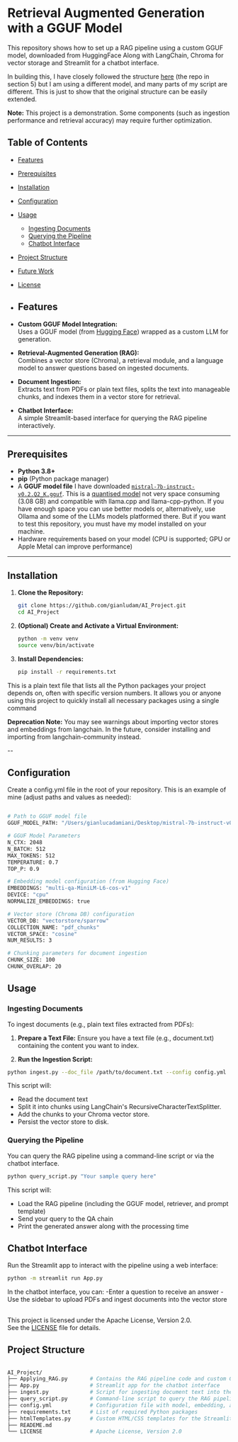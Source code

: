 # Retrieval Augmented Generation with a GGUF Model

This repository shows how to set up a RAG pipeline using a custom GGUF model, downloaded from HuggingFace
Along with LangChain, Chroma for vector storage and Streamlit for a chatbot interface. 

In building this, I have closely followed the structure [here](https://medium.com/@vipra_singh/building-llm-applications-open-source-chatbots-part-7-1ca9c3653175) (the repo in section 5) but I am using a different model, and many parts of my script are different. This is just to show that the original structure can be easily extended. 

 **Note:** This project is a demonstration. Some components (such as ingestion performance and retrieval accuracy) may require 
           further optimization.

 ## Table of Contents
- [Features](#features)
- [Prerequisites](#prerequisites)
- [Installation](#installation)
- [Configuration](#configuration)
- [Usage](#usage)
  - [Ingesting Documents](#ingesting-documents)
  - [Querying the Pipeline](#querying-the-pipeline)
  - [Chatbot Interface](#chatbot-interface)
- [Project Structure](#project-structure)
- [Future Work](#future-work)
- [License](#license)

- ## Features

- **Custom GGUF Model Integration:**  
  Uses a GGUF model (from [Hugging Face](https://huggingface.co/)) wrapped as a custom LLM for generation.

- **Retrieval-Augmented Generation (RAG):**  
  Combines a vector store (Chroma), a retrieval module, and a language model to answer questions based on ingested documents.

- **Document Ingestion:**  
  Extracts text from PDFs or plain text files, splits the text into manageable chunks, and indexes them in a vector store for retrieval.

- **Chatbot Interface:**  
  A simple Streamlit-based interface for querying the RAG pipeline interactively.

---


## Prerequisites

- **Python 3.8+**
- **pip** (Python package manager)
- A **GGUF model file** I have downloaded [`mistral-7b-instruct-v0.2.Q2_K.gguf`](https://huggingface.co/TheBloke/Mistral-7B-Instruct-v0.2-GGUF/blob/main/mistral-7b-instruct-v0.2.Q2_K.gguf). This is a [quantised model](https://medium.com/@florian_algo/model-quantization-1-basic-concepts-860547ec6aa9#:~:text=In%20mathematics%20and%20digital%20signal,in%20the%20field%20of%20algorithms.) not very space consuming (3.08 GB) and compatible with llama.cpp and llama-cpp-python. If you have enough space you can use better models or, alternatively, use Ollama and some of the LLMs models platformed there. But if you want to test this repository, you must have my model installed on your machine.
- Hardware requirements based on your model (CPU is supported; GPU or Apple Metal can improve performance) 

---

## Installation

1. **Clone the Repository:**

   ```bash
   git clone https://github.com/gianludam/AI_Project.git
   cd AI_Project

2. **(Optional) Create and Activate a Virtual Environment:**
   
   ```bash
   python -m venv venv
   source venv/bin/activate

3. **Install Dependencies:**
   
   ```bash
   pip install -r requirements.txt

This is a plain text file that lists all the Python packages your project depends on, often with specific version numbers. It allows you or anyone using this project to quickly install all necessary packages using a single command 

**Deprecation Note:**
You may see warnings about importing vector stores and embeddings from langchain. In the future, consider installing and importing from langchain-community instead.

--

## Configuration

Create a config.yml file in the root of your repository. This is an example of mine (adjust paths and values as needed):

```bash

# Path to GGUF model file
GGUF_MODEL_PATH: "/Users/gianlucadamiani/Desktop/mistral-7b-instruct-v0.2.Q2_K.gguf"

# GGUF Model Parameters
N_CTX: 2048
N_BATCH: 512
MAX_TOKENS: 512
TEMPERATURE: 0.7
TOP_P: 0.9

# Embedding model configuration (from Hugging Face)
EMBEDDINGS: "multi-qa-MiniLM-L6-cos-v1"
DEVICE: "cpu"
NORMALIZE_EMBEDDINGS: true

# Vector store (Chroma DB) configuration
VECTOR_DB: "vectorstore/sparrow"
COLLECTION_NAME: "pdf_chunks"
VECTOR_SPACE: "cosine"
NUM_RESULTS: 3

# Chunking parameters for document ingestion
CHUNK_SIZE: 100
CHUNK_OVERLAP: 20
```


## Usage
### Ingesting Documents

To ingest documents (e.g., plain text files extracted from PDFs):

1. **Prepare a Text File:**
Ensure you have a text file (e.g., document.txt) containing the content you want to index.

2. **Run the Ingestion Script:**

```bash
python ingest.py --doc_file /path/to/document.txt --config config.yml
```

This script will:

- Read the document text
- Split it into chunks using LangChain's RecursiveCharacterTextSplitter.
- Add the chunks to your Chroma vector store.
- Persist the vector store to disk.

### Querying the Pipeline

You can query the RAG pipeline using a command-line script or via the chatbot interface.

```bash
python query_script.py "Your sample query here"
```
This script will:
- Load the RAG pipeline (including the GGUF model, retriever, and prompt template)
- Send your query to the QA chain
- Print the generated answer along with the processing time

## Chatbot Interface
Run the Streamlit app to interact with the pipeline using a web interface:
```bash
python -m streamlit run App.py
```
In the chatbot interface, you can:
-Enter a question to receive an answer
-Use the sidebar to upload PDFs and ingest documents into the vector store

## 

This project is licensed under the Apache License, Version 2.0.  
See the [LICENSE](LICENSE) file for details.

## Project Structure
```graphql

AI_Project/
├── Applying_RAG.py       # Contains the RAG pipeline code and custom GGUF LLM wrapper
├── App.py                # Streamlit app for the chatbot interface
├── ingest.py             # Script for ingesting document text into the vector store
├── query_script.py       # Command-line script to query the RAG pipeline
├── config.yml            # Configuration file with model, embedding, and vector store parameters
├── requirements.txt      # List of required Python packages
├── htmlTemplates.py      # Custom HTML/CSS templates for the Streamlit app
├── READEME.md
└── LICENSE               # Apache License, Version 2.0
```











